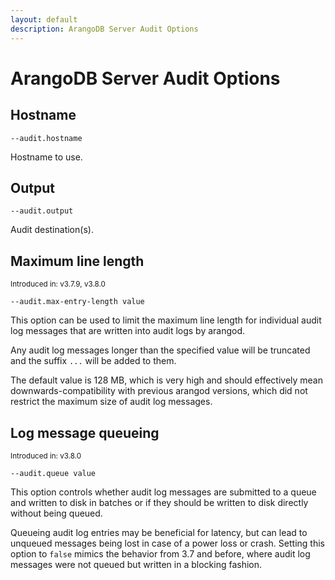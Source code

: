 ```yaml
---
layout: default
description: ArangoDB Server Audit Options
---
```

# ArangoDB Server Audit Options

## Hostname

`--audit.hostname`

Hostname to use.

## Output

`--audit.output`

Audit destination(s).

## Maximum line length

<small>Introduced in: v3.7.9, v3.8.0</small>

`--audit.max-entry-length value`

This option can be used to limit the maximum line length for individual audit
log messages that are written into audit logs by arangod. 

Any audit log messages longer than the specified value will be truncated and
the suffix `...` will be added to them.

The default value is 128 MB, which is very high and should effectively mean
downwards-compatibility with previous arangod versions, which did not restrict
the maximum size of audit log messages.

## Log message queueing

<small>Introduced in: v3.8.0</small>

`--audit.queue value`

This option controls whether audit log messages are submitted to a queue and
written to disk in batches or if they should be written to disk directly
without being queued.

Queueing audit log entries may be beneficial for latency, but can lead to
unqueued messages being lost in case of a power loss or crash. Setting this
option to `false` mimics the behavior from 3.7 and before, where audit log
messages were not queued but written in a blocking fashion.
